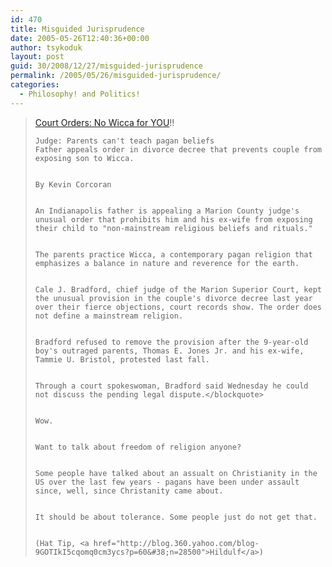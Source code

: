 ```yaml
---
id: 470
title: Misguided Jurisprudence
date: 2005-05-26T12:40:36+00:00
author: tsykoduk
layout: post
guid: 30/2008/12/27/misguided-jurisprudence
permalink: /2005/05/26/misguided-jurisprudence/
categories:
  - Philosophy! and Politics!
---
```

<blockquote><a href="http://www.indystar.com/apps/pbcs.dll/article?AID=/20050526/NEWS01/505260481">Court Orders: No Wicca for <span class="caps">YOU</span></a>!!

	Judge: Parents can't teach pagan beliefs
	Father appeals order in divorce decree that prevents couple from exposing son to Wicca.


	By Kevin Corcoran


	An Indianapolis father is appealing a Marion County judge's unusual order that prohibits him and his ex-wife from exposing their child to "non-mainstream religious beliefs and rituals."


	The parents practice Wicca, a contemporary pagan religion that emphasizes a balance in nature and reverence for the earth.


	Cale J. Bradford, chief judge of the Marion Superior Court, kept the unusual provision in the couple's divorce decree last year over their fierce objections, court records show. The order does not define a mainstream religion.


	Bradford refused to remove the provision after the 9-year-old boy's outraged parents, Thomas E. Jones Jr. and his ex-wife, Tammie U. Bristol, protested last fall.


	Through a court spokeswoman, Bradford said Wednesday he could not discuss the pending legal dispute.</blockquote>


	Wow.


	Want to talk about freedom of religion anyone?


	Some people have talked about an assualt on Christianity in the US over the last few years - pagans have been under assault since, well, since Christanity came about.


	It should be about tolerance. Some people just do not get that.


	(Hat Tip, <a href="http://blog.360.yahoo.com/blog-9GOTIkI5cqomq0cm3ycs?p=60&#38;n=28500">Hildulf</a>)
